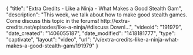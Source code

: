 {
    "title": "Extra Credits - Like a Ninja - What Makes a Good Stealth Gam",
    "description": "This week, we talk about how to make good stealth games. Come discuss this topic in the forums! http:\/\/extra-credits.net\/episodes\/like-a-ninja\/#discuss Downl...",
    "videoid": "191979",
    "date_created": "1406055187",
    "date_modified": "1418181777",
    "type": "captivate",
    "layout": "video",
    "url": "\/v\/extra-credits-like-a-ninja-what-makes-a-good-stealth-gam\/191979"
}